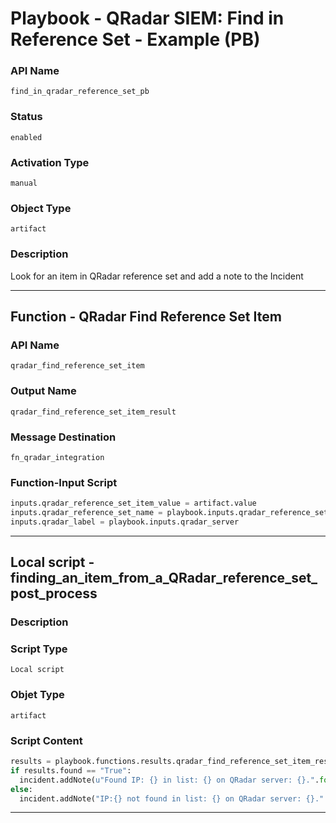 <!--
    DO NOT MANUALLY EDIT THIS FILE
    THIS FILE IS AUTOMATICALLY GENERATED WITH resilient-sdk codegen
    Generated with resilient-sdk v49.1.51
-->

# Playbook - QRadar SIEM: Find in Reference Set - Example (PB)

### API Name
`find_in_qradar_reference_set_pb`

### Status
`enabled`

### Activation Type
`manual`

### Object Type
`artifact`

### Description
Look for an item in QRadar reference set and add a note to the Incident


---
## Function - QRadar Find Reference Set Item

### API Name
`qradar_find_reference_set_item`

### Output Name
`qradar_find_reference_set_item_result`

### Message Destination
`fn_qradar_integration`

### Function-Input Script
```python
inputs.qradar_reference_set_item_value = artifact.value
inputs.qradar_reference_set_name = playbook.inputs.qradar_reference_set_name
inputs.qradar_label = playbook.inputs.qradar_server
```

---

## Local script - finding_an_item_from_a_QRadar_reference_set_post_process

### Description


### Script Type
`Local script`

### Objet Type
`artifact`

### Script Content
```python
results = playbook.functions.results.qradar_find_reference_set_item_result
if results.found == "True":
  incident.addNote(u"Found IP: {} in list: {} on QRadar server: {}.".format(artifact.value, results.inputs["qradar_reference_set_name"], results.inputs["qradar_label"]))
else:
  incident.addNote("IP:{} not found in list: {} on QRadar server: {}.".format(artifact.value, results.inputs["qradar_reference_set_name"], results.inputs["qradar_label"]))
```

---
